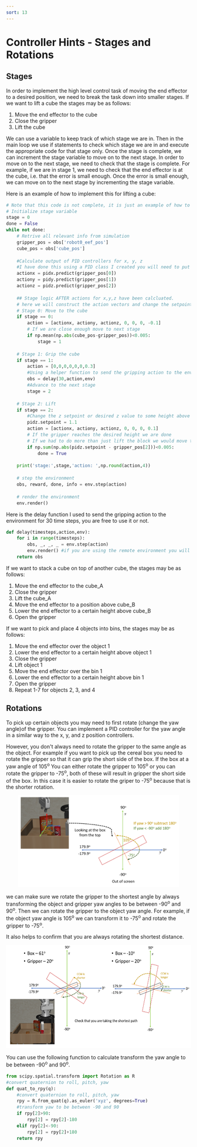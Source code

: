 ```yaml
---
sort: 13
---
```

# Controller Hints - Stages and Rotations

## Stages

In order to implement the high level control task of moving the end effector to a desired position, we need to break the task down into smaller stages. If we want to lift a cube the stages may be as follows:

1. Move the end effector to the cube
2. Close the gripper
3. Lift the cube

We can use a variable to keep track of which stage we are in. Then in the main loop we use if statements to check which stage we are in and execute the appropriate code for that stage only. Once the stage is complete, we can increment the stage variable to move on to the next stage. In order to move on to the next stage, we need to check that the stage is complete. For example, if we are in stage 1, we need to check that the end effector is at the cube, i.e. that the error is small enough. Once the error is small enough, we can move on to the next stage by incrementing the stage variable.

Here is an example of how to implement this for lifting a cube:

```python
# Note that this code is not complete, it is just an example of how to implement stages
# Initialize stage variable
stage = 0
done = False
while not done:
    # Retrive all relevant info from simulation
    gripper_pos = obs['robot0_eef_pos']
    cube_pos = obs['cube_pos']    

    #Calculate output of PID controllers for x, y, z
    #I have done this using a PID class I created you will need to put your action calculations here
    actionx = pidx.predict(gripper_pos[0])
    actiony = pidy.predict(gripper_pos[1])
    actionz = pidz.predict(gripper_pos[2])       
    
    ## Stage logic AFTER actions for x,y,z have been calcluated.
    # here we will construct the action vectors and change the setpoints depending on what stage we are in.
    # Stage 0: Move to the cube
    if stage == 0:
        action = [actionx, actiony, actionz, 0, 0, 0, -0.1]
        # If we are close enough move to next stage
        if np.mean(np.abs(cube_pos-gripper_pos))<0.005:
            stage = 1

    # Stage 1: Grip the cube
    if stage == 1:
        action = [0,0,0,0,0,0,0.3]
        #Using a helper function to send the gripping action to the environment for 30 time steps
        obs = delay(30,action,env)
        #Advance to the next stage
        stage = 2

    # Stage 2: Lift
    if stage == 2:
        #Change the z setpoint or desired z value to some height above the table (>0.8)
        pidz.setpoint = 1.1
        action = [actionx, actiony, actionz, 0, 0, 0, 0.1]
        # If the gripper reaches the desired height we are done
        # If we had to do more than just lift the block we would move to the next stage
        if np.sum(np.abs(pidz.setpoint - gripper_pos[2]))<0.005:
            done = True

    print('stage:',stage,'action: ',np.round(action,4))

    # step the environment
    obs, reward, done, info = env.step(action)

    # render the environment
    env.render()
```

Here is the delay function I used to send the gripping action to the environment for 30 time steps, you are free to use it or not.

```python
def delay(timesteps,action,env):
    for i in range(timesteps):
        obs, _, _, _ = env.step(action)
        env.render() #if you are using the remote environment you will need to comment this out, or use the remote render code
    return obs
```

If we want to stack a cube on top of another cube, the stages may be as follows:

1. Move the end effector to the cube_A
2. Close the gripper
3. Lift the cube_A
4. Move the end effector to a position above cube_B
5. Lower the end effector to a certain height above cube_B
6. Open the gripper

If we want to pick and place 4 objects into bins, the stages may be as follows:

1. Move the end effector over the object 1
1. Lower the end effector to a certain height above object 1
1. Close the gripper
1. Lift object 1
1. Move the end effector over the bin 1
1. Lower the end effector to a certain height above bin 1
1. Open the gripper
1. Repeat 1-7 for objects 2, 3, and 4

## Rotations

To pick up certain objects you may need to first rotate (change the yaw angle)of the gripper. You can implement a PID controller for the yaw angle in a similar way to the x, y, and z position controllers. 

However, you don't always need to rotate the gripper to the same angle as the object. For example if you want to pick up the cereal box you need to rotate the gripper so that it can grip the short side of the box. If the box at a yaw angle of 105<sup>o</sup> You can either rotate the gripper to 105<sup>o</sup> or you can rotate the gripper to -75<sup>o</sup>, both of these will result in gripper the short side of the box. In this case it is easier to rotate the griper to -75<sup>o</sup> because that is the shorter rotation.

<div style="text-align: center">
<img src="Images/rsrotations.png" height="250" />
</div>

we can make sure we rotate the gripper to the shortest angle by always transforming the object and gripper yaw angles to be between -90<sup>o</sup> and 90<sup>o</sup>. Then we can rotate the gripper to the object yaw angle. For example, if the object yaw angle is 105<sup>o</sup> we can transform it to -75<sup>o</sup> and rotate the gripper to -75<sup>o</sup>.

It also helps to confirm that you are always rotating the shortest distance.

<div style="text-align: center">
<img src="Images/rsrotexamples.png" height="280" />
</div>

You can use the following function to calculate  transform the yaw angle to be between -90<sup>o</sup> and 90<sup>o</sup>.

```python
from scipy.spatial.transform import Rotation as R
#convert quaternion to roll, pitch, yaw
def quat_to_rpy(q):
    #convert quaternion to roll, pitch, yaw
    rpy = R.from_quat(q).as_euler('xyz', degrees=True)
    #transform yaw to be between -90 and 90
    if rpy[2]>90:
        rpy[2] = rpy[2]-180
    elif rpy[2]<-90:
        rpy[2] = rpy[2]+180
    return rpy
```

